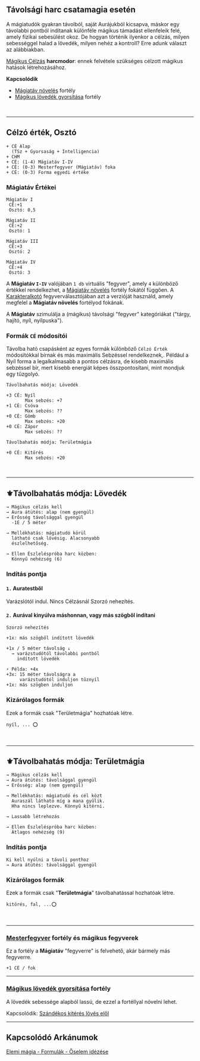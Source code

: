 ## Távolsági harc csatamagia esetén

A mágiatudók gyakran távolból, saját Aurájukból kicsapva, máskor egy távolabbi pontból indítanak különféle mágikus támadást ellenfeleik felé, amely fizikai sebesülést okoz. De hogyan történik ilyenkor a célzás, milyen sebességgel halad a lövedék, milyen nehéz a kontroll? Erre adunk választ az alábbiakban.

[Mágikus Célzás](kepzettsegek.primer.harci/magikus_celzas.md) **harcmodor**: ennek felvétele szükséges célzott mágikus hatások létrehozásához.

**Kapcsolódik**

- [Mágiatáv növelés](fortelyok.misztikus/magiatav_noveles.md) fortély
- [Mágikus lövedék gyorsítása](fortelyok.misztikus/magikus_lovedek_gyorsitasa.md) fortély

<br />

---
## Célzó érték, Osztó

```
+ CÉ Alap
  (TSz + Gyorsaság + Intelligencia)
+ CHM
+ CÉ: (1-4) Mágiatáv I-IV
+ CÉ: (0-3) Mesterfegyver (Mágiatáv) foka
+ CÉ: (0-3) Forma egyedi értéke
```

### Mágiatáv Értékei

```
Mágiatáv I
 CÉ:+1
 Osztó: 0,5

Mágiatáv II
 CÉ:+2
 Osztó: 1

Mágiatáv III
 CÉ:+3
 Osztó: 2
 
Mágiatáv IV
 CÉ:+4
 Osztó: 3
```

A **Mágiatáv `I-IV`** valójában `1 db` virtuális "fegyver", amely `4` különböző értékkel rendelkezhet, a [Mágiatáv növelés](fortelyok.misztikus/magiatav_noveles.md) fortély fokától függően. A [Karakteralkotó](start.md#karakteralkot%C3%B3) fegyverválasztójában azt a verzióját használd, amely megfelel a **Mágiatáv növelés** fortélyod fokának.

A **Mágiatáv** szimulálja a (mágikus) távolsági "fegyver" kategóriákat ("tárgy, hajító, nyíl, nyílpuska").

### Formák `CÉ` módosítói

Távolba ható csapásként az egyes formák különböző `Célzó Érték` módosítókkal bírnak és más maximális Sebzéssel rendelkeznek,. Például a Nyíl forma a legalkalmasabb a pontos célzásra, de kisebb maximális sebzéssel bír, mert kisebb energiát képes összpontosítani, mint mondjuk egy tűzgolyó.

```
Távolbahatás módja: Lövedék

+3 CÉ: Nyíl
       Max sebzés: +7
+1 CÉ: Csóva
       Max sebzés: ??
+0 CÉ: Gömb
       Max sebzés: +20
+0 CÉ: Zápor
       Max sebzés: ??
```


```
Távolbahatás módja: Területmágia

+0 CÉ: Kitörés
       Max sebzés: +20
```

<br />

---
## ⚜️Távolbahatás módja: Lövedék

```
→ Mágikus célzás kell
→ Aura átütés: alap (nem gyengül)
→ Erősség távolsággal gyengül
  -1E / 5 méter

→ Mellékhatás: mágiatudó körül
  látható csak lövésig. Alacsonyabb
  észlelhetőség.

→ Ellen Észleléspróba harc közben:
  Könnyű nehézség (6)
```

### Indítás pontja

#### `1.` Auratestből

Varázslótól indul. Nincs Célzásnál Szorzó nehezítés.

#### `2.` Aurával kinyúlva máshonnan, vagy más szögből indítani 

```
Szorzó nehezítés

+1x: más szögből indított lövedék

+1x / 5 méter távolság ↓
  → varázstudótól távolabbi pontból
    indított lövedék
```

```
⚡ Példa: +4x
+3x: 15 méter távolságra a
     varázstudótól induljon tűznyíl
+1x: más szögben induljon
```

### Kizárólagos formák

Ezek a formák csak "Területmágia"  hozhatóak létre.

```
nyíl, ... ⭕
```

<br />

---
## ⚜️Távolbahatás módja: Területmágia

```
→ Mágikus célzás kell
→ Aura átütés: távolsággal gyengül
→ Erősség: alap (nem gyengül)

→ Mellékhatás: mágiatudó és cél közt
  Auraszál látható míg a mana gyűlik.
  Hha nincs leplezve. Könnyű kitérni.

→ Lassabb létrehozás

→ Ellen Észleléspróba harc közben:
  Átlagos nehézség (9)
```

### Indítás pontja

```
Ki kell nyúlni a távoli ponthoz
→ Aura átütés: távolsággal gyengül
```

### Kizárólagos formák

Ezek a formák csak "**Területmágia**" távolbahatással hozhatóak létre.

```
kitörés, fal, ...⭕
```

<br />

---
### [Mesterfegyver](fortelyok.harci/mesterfegyver.md) fortély és mágikus fegyverek

Ez a fortély a **Mágiatáv** "fegyverre" is felvehető, akár bármely más fegyverre.

```
+1 CÉ / fok
```

---
### [Mágikus lövedék gyorsítása](https://github.com/kaktusztea/szilankrpg/blob/master/md/fortelyok.misztikus/magikus_lovedek_gyorsitasa.md) fortély

A lövedék sebessége alapból lassú, de ezzel a fortéllyal növelni lehet.

Kapcsolódik: [Szándékos kitérés lövés elől](075_tavharc_taktikak.md#sz%C3%A1nd%C3%A9kos-kit%C3%A9r%C3%A9s-l%C3%B6v%C3%A9s-el%C5%91l)

---
## Kapcsolódó Arkánumok

[Elemi mágia - Formulák - Őselem idézése](https://github.com/kaktusztea/szilankrpg/blob/master/md/kepzettsegek.primer.arkanumok/elemi_magia.md#őselem-idézése)

